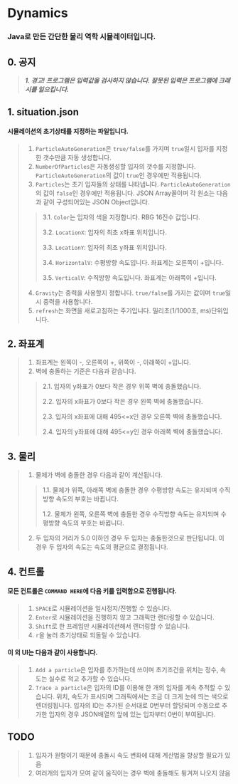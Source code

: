 # Dynamics
### Java로 만든 간단한 물리 역학 시뮬레이터입니다.
## 0. 공지
> ***1. 경고! 프로그램은 입력값을 검사하지 않습니다. 잘못된 입력은 프로그램에 크래시를 일으킵니다.***   

## 1. situation.json
#### 시뮬레이션의 초기상태를 지정하는 파일입니다.
> 1. `ParticleAutoGeneration`은 `true/false`를 가지며 `true`일시 입자를 지정한 갯수만큼 자동 생성합니다.
> 2. `NumberOfParticles`은 자동생성할 입자의 갯수를 지정합니다. `ParticleAutoGeneration`의 값이 `true`인 경우에만 적용됩니다.
> 3. `Particles`는 초기 입자들의 상태를 나타냅니다. `ParticleAutoGeneration`의 값이 `false`인 경우에만 적용됩니다. JSON Array꼴이며 각 원소는 다음과 같이 구성되어있는 JSON Object입니다.
> > 3.1. `Color`는 입자의 색을 지정합니다. RBG 16진수 값입니다.
> >
> > 3.2. `LocationX`: 입자의 최초 x좌표 위치입니다.
> >
> > 3.3. `LocationY`: 입자의 최초 y좌표 위치입니다.
> >
> > 3.4. `HorizontalV`: 수평방향 속도입니다. 좌표계는 오른쪽이 +입니다.
> >
> > 3.5. `VerticalV`: 수직방향 속도입니다. 좌표계는 아래쪽이 +입니다.
> 4. `Gravity`는 중력을 사용할지 정합니다. `true/false`를 가지는 값이며 `true`일시 중력을 사용합니다.
> 5. `refresh`는 화면을 새로고침하는 주기입니다. 밀리초(1/1000초, ms)단위입니다.

## 2. 좌표계
> 1. 좌표계는 왼쪽이 -, 오른쪽이 +, 위쪽이 -, 아래쪽이 +입니다.
> 2. 벽에 충돌하는 기준은 다음과 같습니다.
> > 2.1. 입자의 y좌표가 0보다 작은 경우 위쪽 벽에 충돌했습니다.
> >
> > 2.2. 입자의 x좌표가 0보다 작은 경우 왼쪽 벽에 충돌했습니다.
> >
> > 2.3. 입자의 x좌표에 대해 495<=x인 경우 오른쪽 벽에 충돌했습니다.
> >
> > 2.4. 입자의 y좌표에 대해 495<=y인 경우 아래쪽 벽에 충돌했습니다.


## 3. 물리
> 1. 물체가 벽에 충돌한 경우 다음과 같이 계산됩니다.
> > 1.1. 물체가 위쪽, 아래쪽 벽에 충돌한 경우 수평방향 속도는 유지되며 수직방향 속도의 부호는 바뀝니다.
> >
> > 1.2. 물체가 왼쪽, 오른쪽 벽에 충돌한 경우 수직방향 속도는 유지되며 수평방향 속도의 부호는 바뀝니다.
> 2. 두 입자의 거리가 5.0 이하인 경우 두 입자는 충돌한것으로 판단됩니다. 이 경우 두 입자의 속도는 속도의 평균으로 결정됩니다.

## 4. 컨트롤
#### 모든 컨트롤은 `COMMAND HERE`에 다음 키를 입력함으로 진행됩니다.
> 1. `SPACE`로 시뮬레이션을 일시정지/진행할 수 있습니다.
> 2. `Enter`로 시뮬레이션을 진행하지 않고 그래픽만 랜더링할 수 있습니다.
> 3. `Shift`로 한 프레임만 시뮬레이션해서 랜더링할 수 있습니다.
> 4. `r`을 눌러 초기상태로 되돌릴 수 있습니다.
#### 이 외 UI는 다음과 같이 사용합니다.
> 1. `Add a particle`은 입자를 추가하는데 쓰이며 초기조건을 위치는 정수, 속도는 실수로 적고 추가할 수 있습니다.
> 2. `Trace a particle`은 입자의 ID를 이용해 한 개의 입자를 계속 추적할 수 있습니다. 위치, 속도가 표시되며 그래픽에서는 조금 더 크게 눈에 띄는 색으로 렌더링됩니다. 입자의 ID는 추가된 순서대로 0번부터 할당되며 수동으로 추가한 입자의 경우 JSON배열의 앞에 있는 입자부터 0번이 부여됩니다.

## TODO
> 1. 입자가 원형이기 때문에 충돌시 속도 변화에 대해 계산법을 향상할 필요가 있음
> 2. 여러개의 입자가 모여 같이 움직이는 경우 벽에 충돌해도 튕겨져 나오지 않음
